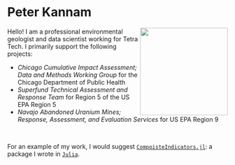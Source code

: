 # Peter Kannam 
<img src="docs\assests\images\peterkannam_headshot.png" align="right" width="200px"/>
Hello! I am a professional environmental geologist and data scientist working for Tetra Tech. I primarily support the following projects:

- *Chicago Cumulative Impact Assessment; Data and Methods Working Group* for the Chicago Department of Public Health
- *Superfund Technical Assessment and Response Team* for Region 5 of the US EPA Region 5
- *Navajo Abandoned Uranium Mines; Response, Assessment, and Evaluation Services* for US EPA Region 9

<br clear="left"/>

For an example of my work, I would suggest  [`CompoisteIndicators.jl`](https://github.com/peterkannam/CompositeIndicators.jl): a package I wrote in [`Julia`](https://julialang.org/).
